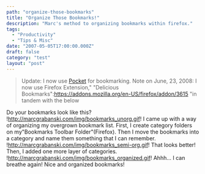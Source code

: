 ```yaml
---
path: "organize-those-bookmarks"
title: "Organize Those Bookmarks!"
description: "Marc's method to organizing bookmarks within firefox."
tags: 
  - "Productivity"
  - "Tips & Misc"
date: "2007-05-05T17:00:00.000Z"
draft: false
category: "test"
layout: "post"
---
```


> Update: I now use [Pocket](http://getpocket.com) for bookmarking.
> Note on June, 23, 2008: I now use Firefox Extension," "Delicious Bookmarks":https://addons.mozilla.org/en-US/firefox/addon/3615 "in tandem with the below 

Do your bookmarks look like this?
!http://marcgrabanski.com/img/bookmarks_unorg.gif!
I came up with a way of organizing my overgrown bookmark list. First, I create category folders on my"Bookmarks Toolbar Folder"(Firefox). Then I move the bookmarks into a category and name them something that I can remember.
!http://marcgrabanski.com/img/bookmarks_semi-org.gif!
That looks better! Then, I added one more layer of categories.
!http://marcgrabanski.com/img/bookmarks_organized.gif!
Ahhh... I can breathe again! Nice and organized bookmarks!